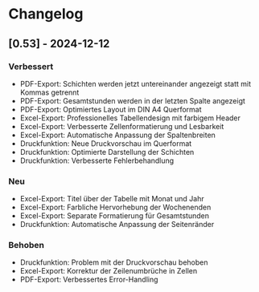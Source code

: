# Changelog

## [0.53] - 2024-12-12

### Verbessert
- PDF-Export: Schichten werden jetzt untereinander angezeigt statt mit Kommas getrennt
- PDF-Export: Gesamtstunden werden in der letzten Spalte angezeigt
- PDF-Export: Optimiertes Layout im DIN A4 Querformat
- Excel-Export: Professionelles Tabellendesign mit farbigem Header
- Excel-Export: Verbesserte Zellenformatierung und Lesbarkeit
- Excel-Export: Automatische Anpassung der Spaltenbreiten
- Druckfunktion: Neue Druckvorschau im Querformat
- Druckfunktion: Optimierte Darstellung der Schichten
- Druckfunktion: Verbesserte Fehlerbehandlung

### Neu
- Excel-Export: Titel über der Tabelle mit Monat und Jahr
- Excel-Export: Farbliche Hervorhebung der Wochenenden
- Excel-Export: Separate Formatierung für Gesamtstunden
- Druckfunktion: Automatische Anpassung der Seitenränder

### Behoben
- Druckfunktion: Problem mit der Druckvorschau behoben
- Excel-Export: Korrektur der Zeilenumbrüche in Zellen
- PDF-Export: Verbessertes Error-Handling
